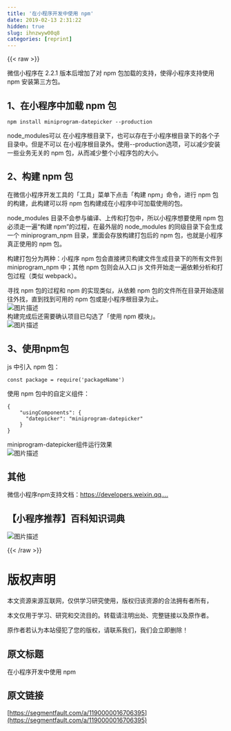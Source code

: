```yaml
---
title: '在小程序开发中使用 npm' 
date: 2019-02-13 2:31:22
hidden: true
slug: ihnzwyw00q8
categories: [reprint]
---
```


{{< raw >}}

                    
<p>微信小程序在 2.2.1 版本后增加了对 npm 包加载的支持，使得小程序支持使用 npm 安装第三方包。</p>
<h2 id="articleHeader0">1、在小程序中加载 npm 包</h2>
<div class="widget-codetool" style="display:none;">
      <div class="widget-codetool--inner">
      <span class="selectCode code-tool" data-toggle="tooltip" data-placement="top" title="" data-original-title="全选"></span>
      <span type="button" class="copyCode code-tool" data-toggle="tooltip" data-placement="top" data-clipboard-text="npm install miniprogram-datepicker --production
" title="" data-original-title="复制"></span>
      <span type="button" class="saveToNote code-tool" data-toggle="tooltip" data-placement="top" title="" data-original-title="放进笔记"></span>
      </div>
      </div><pre class="hljs sql"><code>npm <span class="hljs-keyword">install</span> miniprogram-datepicker <span class="hljs-comment">--production</span>
</code></pre>
<p>node_modules可以 在小程序根目录下，也可以存在于小程序根目录下的各个子目录中。但是不可以 在小程序根目录外。使用--production选项，可以减少安装一些业务无关的 npm 包，从而减少整个小程序包的大小。</p>
<h2 id="articleHeader1">2、构建 npm 包</h2>
<p>在微信小程序开发工具的「工具」菜单下点击「构建 npm」命令，进行 npm 包的构建，此构建可以将 npm 包构建成在小程序中可加载使用的包。</p>
<p>node_modules 目录不会参与编译、上传和打包中，所以小程序想要使用 npm 包必须走一遍“构建 npm”的过程，在最外层的 node_modules 的同级目录下会生成一个 miniprogram_npm 目录，里面会存放构建打包后的 npm 包，也就是小程序真正使用的 npm 包。</p>
<p>构建打包分为两种：小程序 npm 包会直接拷贝构建文件生成目录下的所有文件到 miniprogram_npm 中；其他 npm 包则会从入口 js 文件开始走一遍依赖分析和打包过程（类似 webpack）。</p>
<p>寻找 npm 包的过程和 npm 的实现类似，从依赖 npm 包的文件所在目录开始逐层往外找，直到找到可用的 npm 包或是小程序根目录为止。<br><span class="img-wrap"><img data-src="/img/bVbigfs?w=1366&amp;h=728" src="https://static.alili.tech/img/bVbigfs?w=1366&amp;h=728" alt="图片描述" title="图片描述" style="cursor: pointer; display: inline;"></span><br>构建完成后还需要确认项目已勾选了「使用 npm 模块」。<br><span class="img-wrap"><img data-src="/img/bVbigfC?w=1366&amp;h=728" src="https://static.alili.tech/img/bVbigfC?w=1366&amp;h=728" alt="图片描述" title="图片描述" style="cursor: pointer; display: inline;"></span></p>
<h2 id="articleHeader2">3、使用npm包</h2>
<p>js 中引入 npm 包：</p>
<div class="widget-codetool" style="display:none;">
      <div class="widget-codetool--inner">
      <span class="selectCode code-tool" data-toggle="tooltip" data-placement="top" title="" data-original-title="全选"></span>
      <span type="button" class="copyCode code-tool" data-toggle="tooltip" data-placement="top" data-clipboard-text="const package = require('packageName')
" title="" data-original-title="复制"></span>
      <span type="button" class="saveToNote code-tool" data-toggle="tooltip" data-placement="top" title="" data-original-title="放进笔记"></span>
      </div>
      </div><pre class="hljs aspectj"><code><span class="hljs-keyword">const</span> <span class="hljs-keyword">package</span> = require(<span class="hljs-string">'packageName'</span>)
</code></pre>
<p>使用 npm 包中的自定义组件：</p>
<div class="widget-codetool" style="display:none;">
      <div class="widget-codetool--inner">
      <span class="selectCode code-tool" data-toggle="tooltip" data-placement="top" title="" data-original-title="全选"></span>
      <span type="button" class="copyCode code-tool" data-toggle="tooltip" data-placement="top" data-clipboard-text="{
    &quot;usingComponents&quot;: {
      &quot;datepicker&quot;: &quot;miniprogram-datepicker&quot;
    }
}
" title="" data-original-title="复制"></span>
      <span type="button" class="saveToNote code-tool" data-toggle="tooltip" data-placement="top" title="" data-original-title="放进笔记"></span>
      </div>
      </div><pre class="hljs json"><code>{
    <span class="hljs-attr">"usingComponents"</span>: {
      <span class="hljs-attr">"datepicker"</span>: <span class="hljs-string">"miniprogram-datepicker"</span>
    }
}
</code></pre>
<p>miniprogram-datepicker组件运行效果<br><span class="img-wrap"><img data-src="/img/bVbigfD?w=489&amp;h=661" src="https://static.alili.tech/img/bVbigfD?w=489&amp;h=661" alt="图片描述" title="图片描述" style="cursor: pointer; display: inline;"></span></p>
<h2 id="articleHeader3"><strong>其他</strong></h2>
<p>微信小程序npm支持文档：<a href="https://developers.weixin.qq.com/miniprogram/dev/devtools/npm.html" rel="nofollow noreferrer" target="_blank">https://developers.weixin.qq....</a></p>
<h2 id="articleHeader4"><strong>【小程序推荐】百科知识词典</strong></h2>
<p><span class="img-wrap"><img data-src="/img/bVbigfT?w=640&amp;h=360" src="https://static.alili.tech/img/bVbigfT?w=640&amp;h=360" alt="图片描述" title="图片描述" style="cursor: pointer; display: inline;"></span></p>

                
{{< /raw >}}

# 版权声明
本文资源来源互联网，仅供学习研究使用，版权归该资源的合法拥有者所有，

本文仅用于学习、研究和交流目的。转载请注明出处、完整链接以及原作者。

原作者若认为本站侵犯了您的版权，请联系我们，我们会立即删除！

## 原文标题
在小程序开发中使用 npm

## 原文链接
[https://segmentfault.com/a/1190000016706395](https://segmentfault.com/a/1190000016706395)

